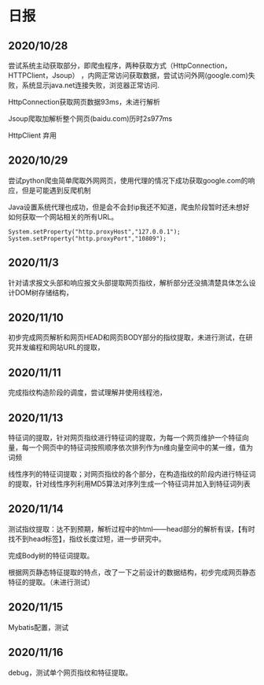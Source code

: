 # 日报
## 2020/10/28
尝试系统主动获取部分，即爬虫程序，两种获取方式（HttpConnection，HTTPClient，Jsoup）
，内网正常访问获取数据，尝试访问外网(google.com)失败，系统显示java.net连接失败，浏览器正常访问.

HttpConnection获取网页数据93ms，未进行解析

Jsoup爬取加解析整个网页(baidu.com)历时2s977ms 

HttpClient 弃用

## 2020/10/29
尝试python爬虫简单爬取外网网页，使用代理的情况下成功获取google.com的响应，但是可能遇到反爬机制

Java设置系统代理也成功，但是会不会封ip我还不知道，爬虫阶段暂时还未想好如何获取一个网站相关的所有URL。

`
System.setProperty("http.proxyHost","127.0.0.1");
System.setProperty("http.proxyPort","10809");
`

## 2020/11/3
针对请求报文头部和响应报文头部提取网页指纹，解析部分还没搞清楚具体怎么设计DOM树存储结构，

## 2020/11/10
初步完成网页解析和网页HEAD和网页BODY部分的指纹提取，未进行测试，在研究并发编程和网站URL的提取，

## 2020/11/11
完成指纹构造阶段的调度，尝试理解并使用线程池，

## 2020/11/13
特征词的提取，针对网页指纹进行特征词的提取，为每一个网页维护一个特征向量，每一个网页中的特征词按照顺序依次排列作为n维向量空间中的某一维，值为词频

线性序列的特征词提取；对网页指纹的各个部分，在构造指纹的阶段内进行特征词的提取，针对线性序列利用MD5算法对序列生成一个特征词并加入到特征词列表

## 2020/11/14
测试指纹提取：达不到预期，解析过程中的html——head部分的解析有误，【有时找不到head标签】，指纹长度过短，进一步研究中。

完成Body树的特征词提取。

根据网页静态特征提取的特点，改了一下之前设计的数据结构，初步完成网页静态特征的提取。（未进行测试）

## 2020/11/15
Mybatis配置，测试

## 2020/11/16
debug，测试单个网页指纹和特征提取。